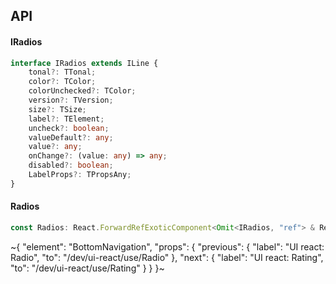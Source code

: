 

## API

#### IRadios

```ts
interface IRadios extends ILine {
    tonal?: TTonal;
    color?: TColor;
    colorUnchecked?: TColor;
    version?: TVersion;
    size?: TSize;
    label?: TElement;
    uncheck?: boolean;
    valueDefault?: any;
    value?: any;
    onChange?: (value: any) => any;
    disabled?: boolean;
    LabelProps?: TPropsAny;
}
```

#### Radios

```ts
const Radios: React.ForwardRefExoticComponent<Omit<IRadios, "ref"> & React.RefAttributes<unknown>>;
```


~{
  "element": "BottomNavigation",
  "props": {
    "previous": {
      "label": "UI react: Radio",
      "to": "/dev/ui-react/use/Radio"
    },
    "next": {
      "label": "UI react: Rating",
      "to": "/dev/ui-react/use/Rating"
    }
  }
}~
